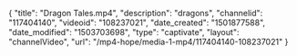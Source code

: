 {
    "title": "Dragon Tales.mp4",
    "description": "dragons",
    "channelid": "117404140",
    "videoid": "108237021",
    "date_created": "1501877588",
    "date_modified": "1503703698",
    "type": "captivate",
    "layout": "channelVideo",
    "url": "\/mp4-hope\/media-1-mp4\/117404140-108237021"
}